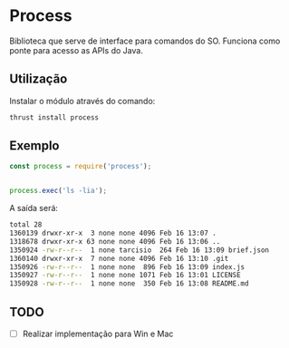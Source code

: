 # Process
Biblioteca que serve de interface para comandos do SO. Funciona como ponte para acesso as APIs do Java.

## Utilização

Instalar o módulo através do comando:

```bash
thrust install process
```

## Exemplo

```js
const process = require('process');


process.exec('ls -lia');
```

A saída será:

```bash
total 28
1360139 drwxr-xr-x  3 none none 4096 Feb 16 13:07 .
1318678 drwxr-xr-x 63 none none 4096 Feb 16 13:06 ..
1350924 -rw-r--r--  1 none tarcisio  264 Feb 16 13:09 brief.json
1360140 drwxr-xr-x  7 none none 4096 Feb 16 13:10 .git
1350926 -rw-r--r--  1 none none  896 Feb 16 13:09 index.js
1350927 -rw-r--r--  1 none none 1071 Feb 16 13:01 LICENSE
1350928 -rw-r--r--  1 none none  350 Feb 16 13:08 README.md
```

## TODO

- [ ] Realizar implementação para Win e Mac
